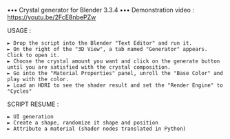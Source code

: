 ••• Crystal generator for Blender 3.3.4 •••
Demonstration video : https://youtu.be/2FcE8nbePZw

USAGE : 

	► Drop the script into the Blender "Text Editor" and run it.
	► On the right of the "3D View", a tab named "Generator" appears. Click to open it.
	► Choose the crystal amount you want and click on the generate button until you are satisfied with the crystal composition.
	► Go into the "Material Properties" panel, unroll the "Base Color" and play with the color.
	► Load an HDRI to see the shader result and set the "Render Engine" to "Cycles"


SCRIPT RESUME :

	► UI generation
	► Create a shape, randomize it shape and position
	► Attribute a material (shader nodes translated in Python)
